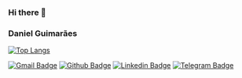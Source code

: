 ### Hi there 👋

### Daniel Guimarães

[![Top Langs](https://github-readme-stats.vercel.app/api/top-langs/?username=danguimaraes86&layout=compact)](https://github.com/anuraghazra/github-readme-stats)

[![Gmail Badge](https://img.shields.io/badge/-Gmail-c14438?style=flat-square&logo=Gmail&logoColor=white&link=mailto:danguimaraes86@gmail.com)](mailto:danguimaraes86@gmail.com)
[![Github Badge](https://img.shields.io/badge/-Github-000?style=flat-square&logo=Github&logoColor=white&link=https://github.com/danguimaraes86)](https://github.com/danguimaraes86)
[![Linkedin Badge](https://img.shields.io/badge/-LinkedIn-blue?style=flat-square&logo=Linkedin&logoColor=white&link=https://www.linkedin.com/in/danguimaraes86/)](https://www.linkedin.com/in/danguimaraes86/)
[![Telegram Badge](https://img.shields.io/badge/-Telegram-1ca0f1?style=flat-square&labelColor=1ca0f1&logo=telegram&logoColor=white&link=https://t.me/danguimaraes86)](https://t.me/danguimaraes86)



<!--
**danguimaraes86/danguimaraes86** is a ✨ _special_ ✨ repository because its `README.md` (this file) appears on your GitHub profile.

Here are some ideas to get you started:

- 🔭 I’m currently working on ...
- 🌱 I’m currently learning ...
- 👯 I’m looking to collaborate on ...
- 🤔 I’m looking for help with ...
- 💬 Ask me about ...
- 📫 How to reach me: ...
- 😄 Pronouns: ...
- ⚡ Fun fact: ...
-->
